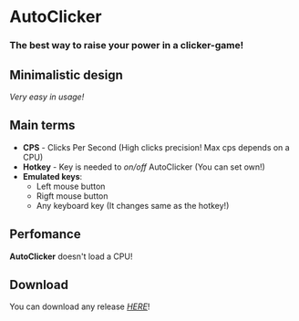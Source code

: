 # AutoClicker #
### The best way to raise your power in a clicker-game! ###

## Minimalistic design ##
_*Very easy in usage!*_

## Main terms ##
* **CPS** - Clicks Per Second (High clicks precision! Max cps depends on a CPU)
* **Hotkey** - Key is needed to *on/off* AutoClicker (You can set own!)
* **Emulated keys**:
    - Left mouse button
    - Rigft mouse button
    - Any keyboard key (It changes same as the hotkey!)

## Perfomance ##
**AutoClicker** doesn't load a CPU!

## Download ##
You can download any release _*[HERE](https://github.com/poJLikno/AutoClicker/releases)*_!
